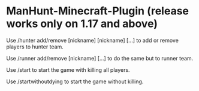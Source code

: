 # ManHunt-Minecraft-Plugin (release works only on 1.17 and above)
Use /hunter add/remove [nickname] [nickname] [...] to add or remove players to hunter team.

Use /runner add/remove [nickname] [...] to do the same but to runner team. 

Use /start to start the game with killing all players.

Use /startwithoutdying to start the game without killing.
